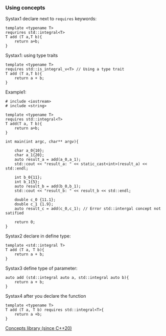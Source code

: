 ### Using concepts

Systax1 declare next to `requires` keywords:

	template <typename T>
	requrires std::integral<T>
	T add (T a,T b){
		return a+b;
	}

Systax1: using type traits

	template <typename T>
	requires std::is_integral_v<T> // Using a type trait
	T add (T a,T b){
		return a + b;
	}

Example1:

	# include <iostream>
	# include <string>

	template <typename T>
	requires std::integral<T>
	T add(T a, T b){
		return a+b;
	}

	int main(int argc, char** argv){
		
		char a_0{10};
		char a_1{20};
		auto result_a = add(a_0,a_1);
		std::cout << "result_a: " << static_cast<int>(result_a) << std::endl;

		int b_0{11};
		int b_1{5};
		auto result_b = add(b_0,b_1);
		std::cout << "result_b: " << result_b << std::endl;

		double c_0 {11.1};
		double c_1 {1.9};
		auto result_c = add(c_0,c_1); // Error std::intergal concept not satified

		return 0;
	}

Systax2 declare in define type:

	template <std::integral T>
	T add (T a, T b){
		return a + b;
	}

Systax3 define type of parameter:

	auto add (std::integral auto a, std::integral auto b){
		return a + b;
	}

Systax4 after you declare the function

	template <typename T>
	T add (T a, T b) requires std::integral<T>{
		return a +b;
	}


[Concepts library (since C++20)](https://en.cppreference.com/w/cpp/concepts)